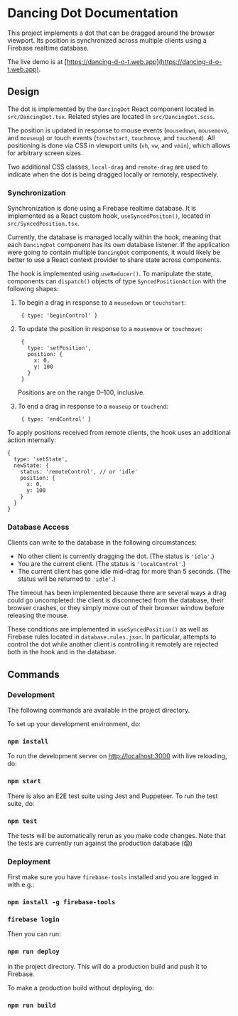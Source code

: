 # Dancing Dot Documentation

This project implements a dot that can be dragged around the browser viewport. Its position is synchronized across multiple clients using a Firebase realtime database.

The live demo is at [https://dancing-d-o-t.web.app](https://dancing-d-o-t.web.app).

## Design

The dot is implemented by the `DancingDot` React component located in `src/DancingDot.tsx`. Related styles are located in `src/DancingDot.scss`.

The position is updated in response to mouse events (`mousedown`, `mousemove`, and `mouseup`) or touch events (`touchstart`, `touchmove`, and `touchend`). All positioning is done via CSS in viewport units (`vh`, `vw`, and `vmin`), which allows for arbitrary screen sizes.

Two additional CSS classes, `local-drag` and `remote-drag` are used to indicate when the dot is being dragged locally or remotely, respectively.

### Synchronization

Synchronization is done using a Firebase realtime database. It is implemented as a React custom hook, `useSyncedPositon()`, located in `src/SyncedPosition.tsx`.

Currently, the database is managed locally within the hook, meaning that each `DancingDot` component has its own database listener. If the application were going to contain multiple `DancingDot` components, it would likely be better to use a React context provider to share state across components.

The hook is implemented using `useReducer()`. To manipulate the state, components can `dispatch()` objects of type `SyncedPositionAction` with the following shapes:

1. To begin a drag in response to a `mousedown` or `touchstart`:

        { type: 'beginControl' }

2. To update the position in response to a `mousemove` or `touchmove`:

        {
          type: 'setPosition',
          position: {
            x: 0,
            y: 100
          }
        }
    
    Positions are on the range 0–100, inclusive.

3. To end a drag in response to a `mouseup` or `touchend`:

        { type: 'endControl' }

To apply positions received from remote clients, the hook uses an additional action internally:

    {
      type: 'setState',
      newState: {
        status: 'remoteControl', // or 'idle'
        position: {
          x: 0,
          y: 100
        }
      }
    }

### Database Access

Clients can write to the database in the following circumstances:

- No other client is currently dragging the dot. (The status is `'idle'`.)
- You are the current client. (The status is `'localControl'`.)
- The current client has gone idle mid-drag for more than 5 seconds. (The status will be returned to `'idle'`.)

The timeout has been implemented because there are several ways a drag could go uncompleted: the client is disconnected from the database, their browser crashes, or they simply move out of their browser window before releasing the mouse.

These conditions are implemented in `useSyncedPosition()` as well as Firebase rules located in `database.rules.json`. In particular, attempts to control the dot while another client is controlling it remotely are rejected both in the hook and in the database.

## Commands

### Development

The following commands are available in the project directory.

To set up your development environment, do:

### `npm install`

To run the development server on [http://localhost:3000](http://localhost:3000) with live reloading, do:

### `npm start`

There is also an E2E test suite using Jest and Puppeteer. To run the test suite, do:

### `npm test`

The tests will be automatically rerun as you make code changes. Note that the tests are currently run against the production database (😱)

### Deployment

First make sure you have `firebase-tools` installed and you are logged in with e.g.:

### `npm install -g firebase-tools`
### `firebase login`

Then you can run:

### `npm run deploy`

in the project directory. This will do a production build and push it to Firebase.

To make a production build without deploying, do:

### `npm run build`
